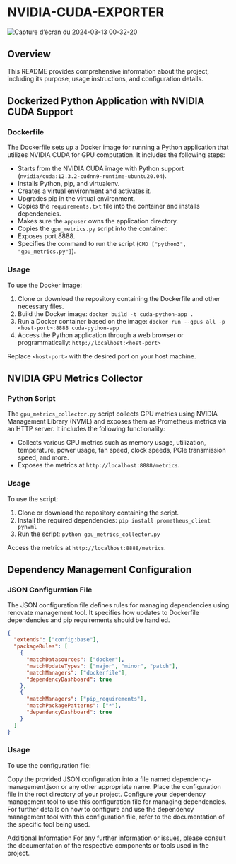 # NVIDIA-CUDA-EXPORTER
![Capture d’écran du 2024-03-13 00-32-20](https://github.com/h4ckm1n-dev/nvidia-cuda-exporter/assets/97511408/862cdf48-c1c5-42e5-bb77-f2f683e88159)

## Overview

This README provides comprehensive information about the project, including its purpose, usage instructions, and configuration details.

## Dockerized Python Application with NVIDIA CUDA Support

### Dockerfile

The Dockerfile sets up a Docker image for running a Python application that utilizes NVIDIA CUDA for GPU computation. It includes the following steps:

- Starts from the NVIDIA CUDA image with Python support (`nvidia/cuda:12.3.2-cudnn9-runtime-ubuntu20.04`).
- Installs Python, pip, and virtualenv.
- Creates a virtual environment and activates it.
- Upgrades pip in the virtual environment.
- Copies the `requirements.txt` file into the container and installs dependencies.
- Makes sure the `appuser` owns the application directory.
- Copies the `gpu_metrics.py` script into the container.
- Exposes port 8888.
- Specifies the command to run the script (`CMD ["python3", "gpu_metrics.py"]`).

### Usage

To use the Docker image:

1. Clone or download the repository containing the Dockerfile and other necessary files.
2. Build the Docker image: `docker build -t cuda-python-app .`
3. Run a Docker container based on the image: `docker run --gpus all -p <host-port>:8888 cuda-python-app`
4. Access the Python application through a web browser or programmatically: `http://localhost:<host-port>`

Replace `<host-port>` with the desired port on your host machine.

## NVIDIA GPU Metrics Collector

### Python Script

The `gpu_metrics_collector.py` script collects GPU metrics using NVIDIA Management Library (NVML) and exposes them as Prometheus metrics via an HTTP server. It includes the following functionality:

- Collects various GPU metrics such as memory usage, utilization, temperature, power usage, fan speed, clock speeds, PCIe transmission speed, and more.
- Exposes the metrics at `http://localhost:8888/metrics`.

### Usage

To use the script:

1. Clone or download the repository containing the script.
2. Install the required dependencies: `pip install prometheus_client pynvml`
3. Run the script: `python gpu_metrics_collector.py`

Access the metrics at `http://localhost:8888/metrics`.

## Dependency Management Configuration

### JSON Configuration File

The JSON configuration file defines rules for managing dependencies using renovate management tool. It specifies how updates to Dockerfile dependencies and pip requirements should be handled.

```json
{
  "extends": ["config:base"],
  "packageRules": [
    {
      "matchDatasources": ["docker"],
      "matchUpdateTypes": ["major", "minor", "patch"],
      "matchManagers": ["dockerfile"],
      "dependencyDashboard": true
    },
    {
      "matchManagers": ["pip_requirements"],
      "matchPackagePatterns": ["*"],
      "dependencyDashboard": true
    }
  ]
}
```
### Usage

To use the configuration file:

Copy the provided JSON configuration into a file named dependency-management.json or any other appropriate name.
Place the configuration file in the root directory of your project.
Configure your dependency management tool to use this configuration file for managing dependencies.
For further details on how to configure and use the dependency management tool with this configuration file, refer to the documentation of the specific tool being used.

Additional Information
For any further information or issues, please consult the documentation of the respective components or tools used in the project.
